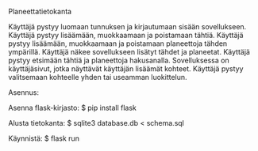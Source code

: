 Planeettatietokanta

Käyttäjä pystyy luomaan tunnuksen ja kirjautumaan sisään sovellukseen.
Käyttäjä pystyy lisäämään, muokkaamaan ja poistamaan tähtiä.
Käyttäjä pystyy lisäämään, muokkaamaan ja poistamaan planeettoja tähden ympärillä.
Käyttäjä näkee sovellukseen lisätyt tähdet ja planeetat.
Käyttäjä pystyy etsimään tähtiä ja planeettoja hakusanalla.
Sovelluksessa on käyttäjäsivut, jotka näyttävät käyttäjän lisäämät kohteet.
Käyttäjä pystyy valitsemaan kohteelle yhden tai useamman luokittelun.



Asennus:

Asenna flask-kirjasto:
$ pip install flask


Alusta tietokanta:
$ sqlite3 database.db < schema.sql

Käynnistä:
$ flask run
